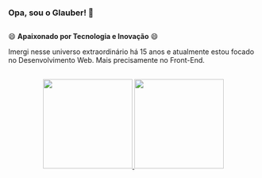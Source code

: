 ### Opa, sou o Glauber! 👋

##
😄 **Apaixonado por Tecnologia e Inovação** 😄

Imergi nesse universo extraordinário há 15 anos e atualmente estou focado no Desenvolvimento Web. Mais precisamente no Front-End.
##
<div align="center">
  <a href="https://github.com/glaubermurta">
  <img height="180em" src="https://github-readme-stats.vercel.app/api?username=glaubermurta&show_icons=true&theme=dracula&include_all_commits=true&count_private=true"/>
  <img height="180em" src="https://github-readme-stats.vercel.app/api/top-langs/?username=glaubermurta&layout=compact&langs_count=7&theme=dracula"/>
</div>
